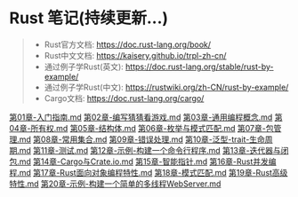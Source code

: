 # Rust 笔记(持续更新...)

> - Rust官方文档: https://doc.rust-lang.org/book/
> - Rust中文文档: https://kaisery.github.io/trpl-zh-cn/
> - 通过例子学Rust(英文): https://doc.rust-lang.org/stable/rust-by-example/
> - 通过例子学Rust(中文): https://rustwiki.org/zh-CN/rust-by-example/
> - Cargo文档: https://doc.rust-lang.org/cargo/

[第01章-入门指南.md](./doc/第01章-入门指南.md)
[第02章-编写猜猜看游戏.md](./doc/第02章-编写猜猜看游戏.md)
[第03章-通用编程概念.md](./doc/第03章-通用编程概念.md)
[第04章-所有权.md](./doc/第04章-所有权.md)
[第05章-结构体.md](./doc/第05章-结构体.md)
[第06章-枚举与模式匹配.md](./doc/第06章-枚举与模式匹配.md)
[第07章-包管理.md](./doc/第07章-包管理.md)
[第08章-常用集合.md](./doc/第08章-常用集合.md)
[第09章-错误处理.md](./doc/第09章-错误处理.md)
[第10章-泛型-trait-生命周期.md](./doc/第10章-泛型-trait-生命周期.md)
[第11章-测试.md](./doc/第11章-测试.md)
[第12章-示例-构建一个命令行程序.md](./doc/第12章-示例-构建一个命令行程序.md)
[第13章-迭代器与闭包.md](./doc/第13章-迭代器与闭包.md)
[第14章-Cargo与Crate.io.md](./doc/第14章-Cargo与Crate.io.md)
[第15章-智能指针.md](./doc/第15章-智能指针.md)
[第16章-Rust并发编程.md](./doc/第16章-Rust并发编程.md)
[第17章-Rust面向对象编程特性.md](./doc/第17章-Rust面向对象编程特性.md)
[第18章-模式匹配.md](./doc/第18章-模式匹配.md)
[第19章-Rust高级特性.md](./doc/第19章-Rust高级特性.md)
[第20章-示例-构建一个简单的多线程WebServer.md](./doc/第20章-示例-构建一个简单的多线程WebServer.md)
